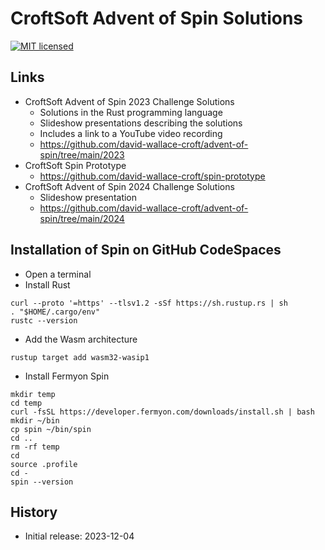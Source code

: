 # CroftSoft Advent of Spin Solutions

[![MIT licensed][mit-badge]][mit-url]

[mit-badge]: https://img.shields.io/badge/license-MIT-blue.svg
[mit-url]: https://github.com/david-wallace-croft/advent-of-spin/blob/main/LICENSE.txt

## Links

- CroftSoft Advent of Spin 2023 Challenge Solutions
  - Solutions in the Rust programming language
  - Slideshow presentations describing the solutions
  - Includes a link to a YouTube video recording
  - https://github.com/david-wallace-croft/advent-of-spin/tree/main/2023
- CroftSoft Spin Prototype
  - https://github.com/david-wallace-croft/spin-prototype
- CroftSoft Advent of Spin 2024 Challenge Solutions
  - Slideshow presentation
  - https://github.com/david-wallace-croft/advent-of-spin/tree/main/2024

## Installation of Spin on GitHub CodeSpaces

- Open a terminal
- Install Rust
```
curl --proto '=https' --tlsv1.2 -sSf https://sh.rustup.rs | sh
. "$HOME/.cargo/env"
rustc --version
```
- Add the Wasm architecture
```
rustup target add wasm32-wasip1
```
- Install Fermyon Spin
```
mkdir temp
cd temp
curl -fsSL https://developer.fermyon.com/downloads/install.sh | bash
mkdir ~/bin
cp spin ~/bin/spin
cd ..
rm -rf temp
cd
source .profile
cd -
spin --version
```

## History

- Initial release: 2023-12-04
